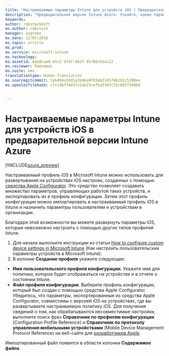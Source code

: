 ```yaml
---
title: "Настраиваемые параметры Intune для устройств iOS | Предварительная версия Intune Azure | Документация Майкрософт"
description: "Предварительная версия Intune Azure. Узнайте, какие параметры можно использовать в настраиваемом профиле iOS."
keywords: 
author: robstackmsft
ms.author: robstack
manager: angrobe
ms.date: 12/07/2016
ms.topic: article
ms.prod: 
ms.service: microsoft-intune
ms.technology: 
ms.assetid: 6da8caa8-65c2-4f47-842f-9570dcb1ac22
ms.reviewer: heenamac
ms.suite: ems
translationtype: Human Translation
ms.sourcegitcommit: 5ab494a3dd1e1bdea9703ab314574b192c5208ee
ms.openlocfilehash: cfccdbf34437c5ab23cefba5307c53c60573ddb0


---
```


# <a name="intune-custom-settings-for-ios-devices-in-intune-azure-preview"></a>Настраиваемые параметры Intune для устройств iOS в предварительной версии Intune Azure

[!INCLUDE[azure_preview](../includes/azure_preview.md)]

Настраиваемый профиль iOS в Microsoft Intune можно использовать для развертывания на устройствах iOS настроек, созданных с помощью [средства Apple Configurator](https://itunes.apple.com/app/apple-configurator-2/id1037126344?mt=12). Это средство позволяет создавать множество параметров, управляющих работой таких устройств, и экспортировать их в профиль конфигурации. Затем этот профиль конфигурации можно импортировать в настраиваемый профиль iOS в Intune и назначить параметры пользователям и устройствам в организации.

Благодаря этой возможности вы можете развернуть параметры iOS, которые невозможно настроить с помощью других типов профилей Intune.


1. Для начала выполните инструкции из статьи [How to configure custom device settings in Microsoft Intune](how-to-configure-custom-settings.md) (Как настроить пользовательские параметры устройств в Microsoft Intune).
2. В колонке **Создание профиля** укажите следующее:

- **Имя пользовательского профиля конфигурации**. Укажите имя для политики, которое будет отображаться на устройстве и в отчете о состоянии Intune.
- **Файл профиля конфигурации**. Выберите профиль конфигурации, который был создан с помощью средства Apple Configurator.
Убедитесь, что параметры, экспортированные из средства Apple Configurator, совместимы с версией iOS на устройствах, где вы развертываете настраиваемую политику iOS. Для получения сведений о том, как обрабатываются несовместимые настройки, выполните поиск фраз **Справочник по профилям конфигурации** (Configuration Profile Reference) и **Справочник по протоколу управления мобильными устройствами** (Mobile Device Management Protocol Reference) на веб-сайте для [разработчиков Apple](https://developer.apple.com/).

Импортированный файл появится в области колонки **Содержимое файла**.



<!--HONumber=Feb17_HO1-->



